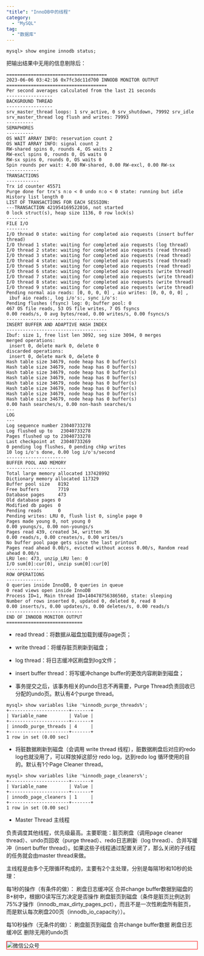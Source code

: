 ```yaml
---
"title": "InnoDB中的线程"
category:
  - "MySQL"
tag:
  - "数据库"
---
```


```
mysql> show engine innodb status;
```

把输出结果中无用的信息剔除后：

```
=====================================
2023-06-06 03:42:16 0x7fc3dc11d700 INNODB MONITOR OUTPUT
=====================================
Per second averages calculated from the last 21 seconds
-----------------
BACKGROUND THREAD
-----------------
srv_master_thread loops: 1 srv_active, 0 srv_shutdown, 79992 srv_idle
srv_master_thread log flush and writes: 79993
----------
SEMAPHORES
----------
OS WAIT ARRAY INFO: reservation count 2
OS WAIT ARRAY INFO: signal count 2
RW-shared spins 0, rounds 4, OS waits 2
RW-excl spins 0, rounds 0, OS waits 0
RW-sx spins 0, rounds 0, OS waits 0
Spin rounds per wait: 4.00 RW-shared, 0.00 RW-excl, 0.00 RW-sx
------------
TRANSACTIONS
------------
Trx id counter 45571
Purge done for trx's n:o < 0 undo n:o < 0 state: running but idle
History list length 0
LIST OF TRANSACTIONS FOR EACH SESSION:
---TRANSACTION 421954169522016, not started
0 lock struct(s), heap size 1136, 0 row lock(s)
--------
FILE I/O
--------
I/O thread 0 state: waiting for completed aio requests (insert buffer thread)
I/O thread 1 state: waiting for completed aio requests (log thread)
I/O thread 2 state: waiting for completed aio requests (read thread)
I/O thread 3 state: waiting for completed aio requests (read thread)
I/O thread 4 state: waiting for completed aio requests (read thread)
I/O thread 5 state: waiting for completed aio requests (read thread)
I/O thread 6 state: waiting for completed aio requests (write thread)
I/O thread 7 state: waiting for completed aio requests (write thread)
I/O thread 8 state: waiting for completed aio requests (write thread)
I/O thread 9 state: waiting for completed aio requests (write thread)
Pending normal aio reads: [0, 0, 0, 0] , aio writes: [0, 0, 0, 0] ,
 ibuf aio reads:, log i/o's:, sync i/o's:
Pending flushes (fsync) log: 0; buffer pool: 0
467 OS file reads, 53 OS file writes, 7 OS fsyncs
0.00 reads/s, 0 avg bytes/read, 0.00 writes/s, 0.00 fsyncs/s
-------------------------------------
INSERT BUFFER AND ADAPTIVE HASH INDEX
-------------------------------------
Ibuf: size 1, free list len 3092, seg size 3094, 0 merges
merged operations:
 insert 0, delete mark 0, delete 0
discarded operations:
 insert 0, delete mark 0, delete 0
Hash table size 34679, node heap has 0 buffer(s)
Hash table size 34679, node heap has 0 buffer(s)
Hash table size 34679, node heap has 0 buffer(s)
Hash table size 34679, node heap has 0 buffer(s)
Hash table size 34679, node heap has 0 buffer(s)
Hash table size 34679, node heap has 0 buffer(s)
Hash table size 34679, node heap has 0 buffer(s)
Hash table size 34679, node heap has 0 buffer(s)
0.00 hash searches/s, 0.00 non-hash searches/s
---
LOG
---
Log sequence number 23040733278
Log flushed up to   23040733278
Pages flushed up to 23040733278
Last checkpoint at  23040733269
0 pending log flushes, 0 pending chkp writes
10 log i/o's done, 0.00 log i/o's/second
----------------------
BUFFER POOL AND MEMORY
----------------------
Total large memory allocated 137428992
Dictionary memory allocated 117329
Buffer pool size   8192
Free buffers       7719
Database pages     473
Old database pages 0
Modified db pages  0
Pending reads      0
Pending writes: LRU 0, flush list 0, single page 0
Pages made young 0, not young 0
0.00 youngs/s, 0.00 non-youngs/s
Pages read 439, created 34, written 36
0.00 reads/s, 0.00 creates/s, 0.00 writes/s
No buffer pool page gets since the last printout
Pages read ahead 0.00/s, evicted without access 0.00/s, Random read ahead 0.00/s
LRU len: 473, unzip_LRU len: 0
I/O sum[0]:cur[0], unzip sum[0]:cur[0]
--------------
ROW OPERATIONS
--------------
0 queries inside InnoDB, 0 queries in queue
0 read views open inside InnoDB
Process ID=1, Main thread ID=140478756386560, state: sleeping
Number of rows inserted 0, updated 0, deleted 0, read 8
0.00 inserts/s, 0.00 updates/s, 0.00 deletes/s, 0.00 reads/s
----------------------------
END OF INNODB MONITOR OUTPUT
============================
```

- read thread：将数据从磁盘加载到缓存page页；
- write thread：将缓存脏页刷新到磁盘；
- log thread：将日志缓冲区刷盘到log文件；
- insert buffer thread：将写缓冲change buffer的更改内容刷新到磁盘；


- 事务提交之后，该事务相关的undo日志不再需要，Purge Thread负责回收已分配的undo页。默认有4个purge thread。

```
mysql> show variables like '%innodb_purge_threads%';
+----------------------+-------+
| Variable_name        | Value |
+----------------------+-------+
| innodb_purge_threads | 4     |
+----------------------+-------+
1 row in set (0.00 sec)
```


- 将脏数据刷新到磁盘（会调用 write thread 线程），脏数据刷盘后对应的redo log也就没用了，可以释放掉这部分 redo log，达到redo log 循环使用的目的。默认有1个Page Cleaner thread。

```
mysql> show variables like '%innodb_page_cleaners%';
+----------------------+-------+
| Variable_name        | Value |
+----------------------+-------+
| innodb_page_cleaners | 1     |
+----------------------+-------+
1 row in set (0.00 sec)
```

- Master Thread 主线程

负责调度其他线程，优先级最高。主要职能：脏页刷盘（调用page cleaner thread）、undo页回收（purge thread）、redo日志刷新（log thread）、合并写缓冲（insert buffer thread）。如果这些子线程通过配置关闭了，那么关闭的子线程的任务就会由master thread来做。

主线程是由多个无限循环构成的，主要有2个主处理，分别是每隔1秒和10秒的处理：

每1秒的操作（有条件的做）：
刷盘日志缓冲区
合并change buffer数据到磁盘的B+树中，根据IO读写压力决定是否操作
刷盘脏页到磁盘（条件是脏页比例达到75%才操作（innodb_max_dirty_pages_pct），而且不是一次性刷盘所有脏页，而是默认每次刷盘200页（innodb_io_capacity））。

 

每10秒操作（无条件的做）：
刷盘脏页到磁盘
合并change buffer数据
刷盘日志缓冲区
删除无用的undo页


<img style="border:1px red solid; display:block; margin:0 auto;" src="https://tianqingxiaozhu.oss-cn-shenzhen.aliyuncs.com/img/qrcode.jpg" alt="微信公众号" />


